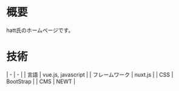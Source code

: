 # 概要

hatt氏のホームページです。

# 技術

| - | - |
| 言語 | vue.js, javascript |
| フレームワーク | nuxt.js |
| CSS | BootStrap |
| CMS | NEWT |
